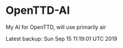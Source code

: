 # OpenTTD-AI
My AI for OpenTTD, will use primarily air

Latest backup: Sun Sep 15 11:19:01 UTC 2019
